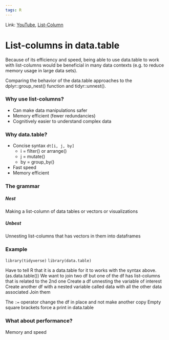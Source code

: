 ```yaml
---
tags: R
---
```

Link: [YouTube](https://www.youtube.com/watch?v=HwRrEIPiTyk), [List-Column](https://jennybc.github.io/purrr-tutorial/ls13_list-columns.html)

# List-columns in data.table
Because of its efficiency and speed, being able to use data.table to work with list-columns would be beneficial in many data contexts (e.g. to reduce memory usage in large data sets).

Comparing the behavior of the data.table approaches to the dplyr::group\_nest() function and tidyr::unnest().

### Why use list-columns?
* Can make data manipulations safer
* Memory efficient (fewer redundancies)
* Cognitively easier to understand complex data

### Why data.table?
* Concise syntax `dt[i, j, by]`
	* i = filter() or arrange()
	* j = mutate()
	* by = group_by()
* Fast speed
* Memory efficient

### The grammar
##### Nest
Making a list-column of data tables or vectors or visualizations
##### Unbest
Unnesting list-columns that has vectors in them into dataframes

### Example
`library(tidyverse)`
`library(data.table)`

Have to tell R that it is a data.table for it to works with the syntax above. (as.data.table())
We want to join two df but one of the df has list-columns that is related to the 2nd one
Create a df unnesting the variable of interest
Create another df with a nested variable called data with all the other data associated
Join them

The `:=` operator change the df in place and not make another copy
Empty square brackets force a print in data.table

### What about performance?
Memory and speed

